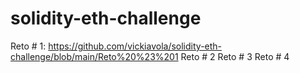 # solidity-eth-challenge
Reto # 1: https://github.com/vickiavola/solidity-eth-challenge/blob/main/Reto%20%23%201
Reto # 2
Reto # 3
Reto # 4
